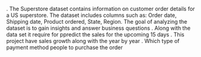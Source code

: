 
.    The Superstore dataset contains information on customer order details for a US superstore. The dataset includes columns such as: Order date, Shipping date, Product ordered, State, Region. The goal of analyzing the dataset is to gain insights and answer business questions
.    Along with the data set it require for ppredict the sales for the upcoming 15 days 
.    This project have sales growth along with the year by year
.    Which type of payment method people to purchase the order
